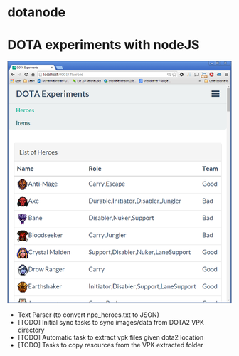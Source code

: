 dotanode
========

# DOTA experiments with nodeJS

![Heroes List Screenshot](screens/heroes_list.PNG "Heroes List")

* Text Parser (to convert npc_heroes.txt to JSON)
* [TODO] Initial sync tasks to sync images/data from DOTA2 VPK directory
* [TODO] Automatic task to extract vpk files given dota2 location
* [TODO] Tasks to copy resources from the VPK extracted folder

